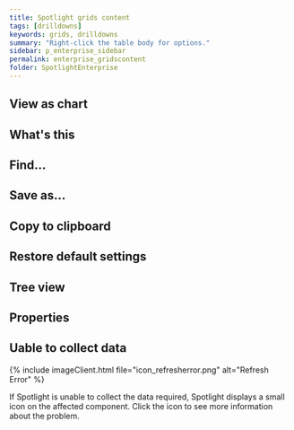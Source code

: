 ```yaml
---
title: Spotlight grids content
tags: [drilldowns]
keywords: grids, drilldowns
summary: "Right-click the table body for options."
sidebar: p_enterprise_sidebar
permalink: enterprise_gridscontent
folder: SpotlightEnterprise
---
```





## View as chart

## What's this

## Find...

## Save as...

## Copy to clipboard

## Restore default settings

## Tree view

## Properties


## Uable to collect data

{% include imageClient.html file="icon_refresherror.png" alt="Refresh Error" %}

If Spotlight is unable to collect the data required, Spotlight displays a small icon on the affected component. Click the icon to see more information about the problem.
